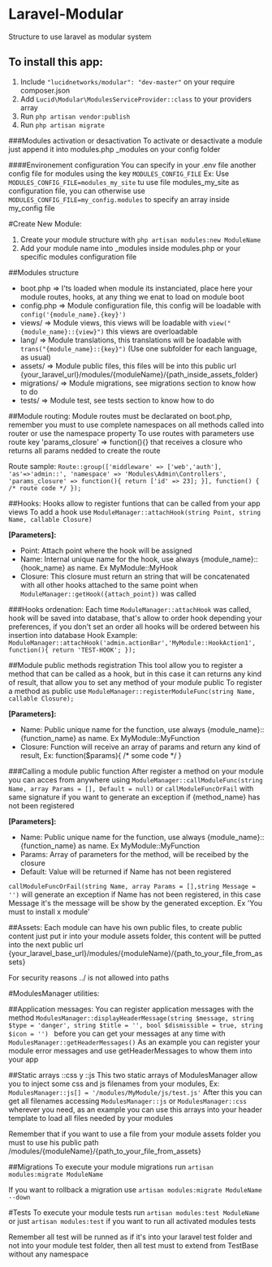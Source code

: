 # Laravel-Modular
Structure to use laravel as modular system

## To install this app:
1. Include ```"lucidnetworks/modular": "dev-master"``` on your require composer.json
2. Add ```Lucid\Modular\ModulesServiceProvider::class``` to your providers array
3. Run ```php artisan vendor:publish```
4. Run ```php artisan migrate```

###Modules activation or desactivation
To activate or desactivate a module just append it into modules.php _modules on your config folder

####Environement configuration
You can specify in your .env file another config file for modules using the key ```MODULES_CONFIG_FILE``` Ex: Use ```MODULES_CONFIG_FILE=modules_my_site``` tu use file modules_my_site as configuration file, you can otherwise use ```MODULES_CONFIG_FILE=my_config.modules``` to specify an array inside my_config file

#Create New Module:
1. Create your module structure with ```php artisan modules:new ModuleName```
2. Add your module name into _modules inside modules.php or your specific modules configuration file

##Modules structure
 * boot.php => I'ts loaded when module its instanciated, place here your module routes, hooks, at any thing we enat to load on module boot
 * config.php => Module configuration file, this config will be loadable with ```config('{module_name}.{key}')```
 * views/ => Module views, this views will be loadable with ```view("{module_name}::{view}")``` this views are overloadable
 * lang/ => Module translations, this translations will be loadable with ```trans("{module_name}::{key}")``` (Use one subfolder for each language, as usual)
 * assets/ => Module public files, this files will be into this public url {your_laravel_url}/modules/{moduleName}/{path_inside_assets_folder}
 * migrations/ => Module migrations, see migrations section to know how to do
 * tests/ => Module test, see tests section to know how to do

##Module routing:
Module routes must be declarated on boot.php, remember you must to use complete namespaces on all methods called into router or use the namespace property
To use routes with parameters use route key 'params_closure' => function(){} that receives a closure who returns all params nedded to create the route

Route sample: ``` Route::group(['middleware' => ['web','auth'], 'as'=>'admin::', 'namespace' => 'Modules\Admin\Controllers', 
'params_closure' => function(){ return ['id' => 23]; }], function() { /* route code */ }); ```

##Hooks:
Hooks allow to register funtions that can be called from your app views
To add a hook use ```ModuleManager::attachHook(string Point, string Name, callable Closure)```

**[Parameters]:**
* Point: Attach point where the hook will be assigned
* Name: Internal unique name for the hook, use always {module_name}::{hook_name} as name. Ex MyModule::MyHook
* Closure: This closure must return an string that will be concatenated with all other hooks attached to the same point when ```ModuleManager::getHook({attach_point})``` was called

###Hooks ordenation:
Each time ``` ModuleManager::attachHook ``` was called, hook will be saved into database, that's allow to order hook depending your preferences, if you don't set an order all hooks will be ordered between his insertion into database
Hook Example: 
```ModuleManager::attachHook('admin.actionBar','MyModule::HookAction1', function(){ return 'TEST-HOOK'; });```

##Module public methods registration
This tool allow you to register a method that can be called as a hook, but in this case it can returns any kind of result, that allow you to set any method of your module public
To register a method as public use ``` ModuleManager::registerModuleFunc(string Name, callable Closure); ```

**[Parameters]:**
* Name: Public unique name for the function, use always {module_name}::{function_name} as name. Ex MyModule::MyFunction
* Closure: Function will receive an array of params and return any kind of result, Ex: function($params){ /* some code */ }
	
###Calling a module public function
After register a method on your module you can acces from anywhere using
```ModuleManager::callModuleFunc(string Name, array Params = [], Default = null)``` or ```callModuleFuncOrFail``` with same signature if you want to generate an exception if {method_name} has not been registered

**[Parameters]:**
* Name: Public unique name for the function, use always {module_name}::{function_name} as name. Ex MyModule::MyFunction
* Params: Array of parameters for the method, will be receibed by the closure
* Default: Value will be returned if Name has not been registered

```callModuleFuncOrFail(string Name, array Params = [],string Message = '')``` will generate an exception if Name has not been registered, in this case Message it's the message will be show by the generated exception. Ex 'You must to install x module' 
	
##Assets:
Each module can have his own public files, to create public content just put ir into your module assets folder, this content will be putted into the next public url
{your_laravel_base_url}/modules/{moduleName}/{path_to_your_file_from_assets}

For security reasons ../ is not allowed into paths

#ModulesManager utilities:

##Application messages:
You can register application messages with the method ```ModulesManager::displayHeaderMessage(string $message, string $type = 'danger', string $title = '', bool $dismissible = true, string $icon = '') ```
before you can get your messages at any time with  ```ModulesManager::getHeaderMessages()``` As an example you can register your module error messages and use getHeaderMessages to whow them into your app

##Static arrays ::css y ::js
This two static arrays of ModulesManager allow you to inject some css and js filenames from your modules, Ex: ```ModulesManager::js[] = '/modules/MyModule/js/test.js'``` 
After this you can get all filenames accessing ```ModulesManager::js``` or ```ModulesManager::css``` wherever you need, as an example you can use this arrays into your header template to load all files needed by your modules

Remember that if you want to use a file from your module assets folder you must to use his public path /modules/{moduleName}/{path_to_your_file_from_assets}

##Migrations
To execute your module migrations run ```artisan modules:migrate ModuleName```

If you want to rollback a migration use ```artisan modules:migrate ModuleName --down```

#Tests
To execute your module tests run ```artisan modules:test ModuleName``` or just ```artisan modules:test``` if you want to run all activated modules tests

Remember all test will be runned as if it's into your laravel test folder and not into your module test folder, then all test must to extend from TestBase without any namespace
	
	
